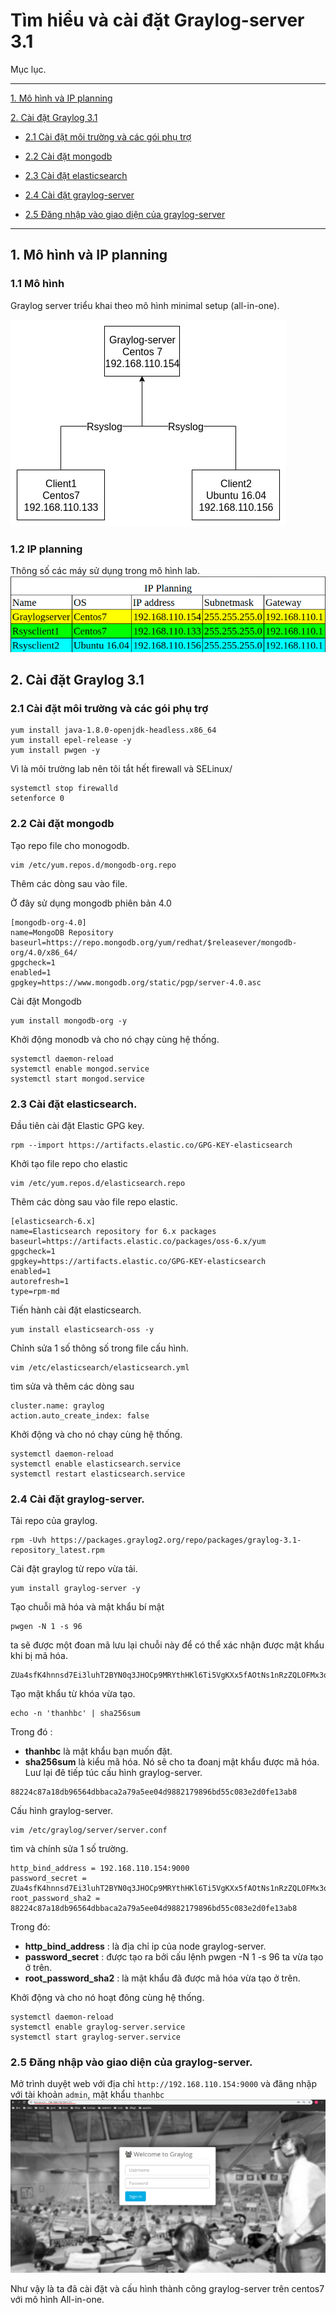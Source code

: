 # Tìm hiểu và cài đặt Graylog-server 3.1

Mục lục.

---

[1. Mô hình và IP planning](#1)

[2. Cài đặt Graylog 3.1](#2)

- [2.1 Cài đặt môi trường và các gói phụ trợ](#2.1)

- [2.2 Cài đặt mongodb](#2.2)

- [2.3 Cài đặt elasticsearch](#2.3)

- [2.4 Cài đặt graylog-server](#2.4)

- [2.5 Đăng nhập vào giao diện của graylog-server](#2.4)

---

<a name ="1"></a>
## 1. Mô hình và IP planning
### 1.1 Mô hình
Graylog server triểu khai theo mô hình minimal setup (all-in-one).

![](anhlog/graylog.png)

### 1.2 IP planning
Thông số các máy sử dụng trong mô hình lab.
![](anhlog/graylog3.png)

<a name ="2"></a>
## 2. Cài đặt Graylog 3.1

<a name ="2.1"></a>
### 2.1 Cài đặt môi trường và các gói phụ trợ

```
yum install java-1.8.0-openjdk-headless.x86_64
yum install epel-release -y
yum install pwgen -y
```
Vì là môi trường lab nên tôi tắt hết firewall và SELinux/
```
systemctl stop firewalld
setenforce 0
```

<a name ="2.2"></a>
### 2.2 Cài đặt mongodb
Tạo repo file cho monogodb.
```
vim /etc/yum.repos.d/mongodb-org.repo
```
Thêm các dòng sau vào file.

Ở đây sử dụng mongodb phiên bản 4.0
```
[mongodb-org-4.0]
name=MongoDB Repository
baseurl=https://repo.mongodb.org/yum/redhat/$releasever/mongodb-org/4.0/x86_64/
gpgcheck=1
enabled=1
gpgkey=https://www.mongodb.org/static/pgp/server-4.0.asc
```

Cài đặt Mongodb
```
yum install mongodb-org -y
``` 
Khởi động monodb và cho nó chạy cùng hệ thống.
```
systemctl daemon-reload
systemctl enable mongod.service
systemctl start mongod.service
```

<a name ="2.3"></a>
### 2.3 Cài đặt elasticsearch.

Đầu tiên cài đặt Elastic GPG key.
```
rpm --import https://artifacts.elastic.co/GPG-KEY-elasticsearch
```

Khởi tạo file repo cho elastic
```
vim /etc/yum.repos.d/elasticsearch.repo 
```
Thêm các dòng sau vào file repo elastic.
```
[elasticsearch-6.x]
name=Elasticsearch repository for 6.x packages
baseurl=https://artifacts.elastic.co/packages/oss-6.x/yum
gpgcheck=1
gpgkey=https://artifacts.elastic.co/GPG-KEY-elasticsearch
enabled=1
autorefresh=1
type=rpm-md
```
Tiến hành cài đặt elasticsearch.
```
yum install elasticsearch-oss -y
```

Chỉnh sửa 1 số thông số trong file cấu hình.
```
vim /etc/elasticsearch/elasticsearch.yml
```
tìm sửa và thêm các dòng sau
```
cluster.name: graylog
action.auto_create_index: false
```

Khởi động và cho nó chạy cùng hệ thống.
```
systemctl daemon-reload
systemctl enable elasticsearch.service
systemctl restart elasticsearch.service
```

<a name ="2.4"></a>
### 2.4 Cài đặt graylog-server.
Tải repo của graylog.
```
rpm -Uvh https://packages.graylog2.org/repo/packages/graylog-3.1-repository_latest.rpm
```
Cài đặt graylog từ repo vừa tải.
```
yum install graylog-server -y
```

Tạo chuỗi mã hóa và mật khẩu bí mật 
```
pwgen -N 1 -s 96
```
ta sẽ được một đoan mã lưu lại chuỗi này để có thể xác nhận được mật khẩu khi bị mã hóa.
```
ZUa4sfK4hnnsd7Ei3luhT2BYN0q3JHOCp9MRYthHKl6Ti5VgKXx5fAOtNs1nRzZQLOFMx3q2n847FRDOuOA7Nv7m0hnAe3UP
```
Tạo mật khẩu từ khóa vừa tạo.
```
echo -n 'thanhbc' | sha256sum 
```
Trong đó :
- **thanhbc** là mật khẩu bạn muốn đặt.
- **sha256sum** là kiểu mã hóa.
Nó sẽ cho ta đoanj mật khẩu được mã hóa. Luư lại đê tiếp túc cấu hình graylog-server.
```
88224c87a18db96564dbbaca2a79a5ee04d9882179896bd55c083e2d0fe13ab8
```

Cấu hình graylog-server.
```
vim /etc/graylog/server/server.conf
```
tìm và chính sửa 1 số trường.
```
http_bind_address = 192.168.110.154:9000
password_secret = ZUa4sfK4hnnsd7Ei3luhT2BYN0q3JHOCp9MRYthHKl6Ti5VgKXx5fAOtNs1nRzZQLOFMx3q2n847FRDOuOA7Nv7m0hnAe3UP
root_password_sha2 = 88224c87a18db96564dbbaca2a79a5ee04d9882179896bd55c083e2d0fe13ab8
```
Trong đó:
- **http_bind_address** : là địa chỉ ip của node graylog-server.
- **password_secret** : được tạo ra bởi cấu lệnh pwgen -N 1 -s 96 ta vừa tạo ở trên.
- **root_password_sha2** : là mật khẩu đã được mã hóa vừa tạo ở trên.

Khởi động và cho nó hoạt đông cùng hệ thống.
```
systemctl daemon-reload
systemctl enable graylog-server.service
systemctl start graylog-server.service
```

<a name ="2.5"></a>
### 2.5 Đăng nhập vào giao diện của graylog-server.
Mở trình duyệt web với địa chỉ ```http://192.168.110.154:9000``` và đăng nhập với tài khoản ``admin``, mật khẩu ``thanhbc``
![](anhlog/graylog5.png)


Như vậy là ta đã cài đặt và cấu hình thành công graylog-server trên centos7 với mô hình  All-in-one.
